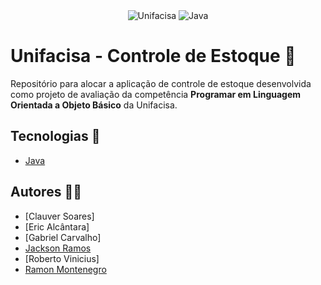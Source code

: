 <div align="center">
  <img alt="Unifacisa" src="https://img.shields.io/badge/Unifacisa-00599C?style=for-the-badge&logo=java&logoColor=white">
  <img alt="Java" src="![Java](https://img.shields.io/badge/java-%23ED8B00.svg?style=for-the-badge&logo=openjdk&logoColor=white)">
</div>

# Unifacisa - Controle de Estoque 📲 

Repositório para alocar a aplicação de controle de estoque desenvolvida como projeto de avaliação da competência <strong>Programar em Linguagem Orientada a Objeto Básico</strong> da Unifacisa.

## Tecnologias 🚀

- [Java](https://www.java.com/pt-BR/)

## Autores 🧑‍💻

- [Clauver Soares]
- [Eric Alcântara]
- [Gabriel Carvalho]
- [Jackson Ramos](https://github.com/Jackson-Ramos)
- [Roberto Vinicius]
- [Ramon Montenegro](https://github.com/ramonmontenegropng)
